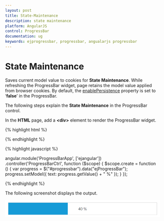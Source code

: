 ```yaml
---
layout: post
title: State-Maintenance
description: state maintenance
platform: AngularJS
control: ProgressBar
documentation: ug
keywords: ejprogressbar, progressbar, angualarjs progressbar
---
```


# State Maintenance

Saves current model value to cookies for **State Maintenance**. While refreshing the ProgressBar widget, page retains the model value applied from browser cookies. By default, the [enablePersistence](https://help.syncfusion.com/api/js/ejprogressbar#members:enablepersistence) property is set to ‘**false**’ in the ProgressBar.

The following steps explain the **State Maintenance** in the ProgressBar control.

In the **HTML** page, add a **&lt;div&gt;** element to render the ProgressBar widget.

{% highlight html %}

<div class="control">
  <div id="progressbar" ej-progressbar e-enablepersistence="true" e-value="40" e-height="40" e-width="500" e-create="create">
  </div>
</div>

{% endhighlight %}

{% highlight javascript %}

angular.module('ProgressBarApp', ['ejangular'])
.controller('ProgressBarCtrl', function ($scope) {
    $scope.create = function () {
        var progress = $("#progressbar").data("ejProgressBar");
        progress.setModel({ text: progress.getValue() + " %" });
    }
});

{% endhighlight %}

The following screenshot displays the output.

![](State-Maintenance_images/State-Maintenance_img1.png) 

